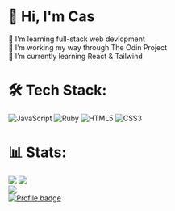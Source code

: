 # 👋 Hi, I'm Cas
🚀 I'm learning full-stack web devlopment<br>
🔭 I’m working my way through The Odin Project<br>
🌱 I’m currently learning React & Tailwind<br>


# 🛠️ Tech Stack:
![JavaScript](https://img.shields.io/badge/javascript-%23323330.svg?style=plastic&logo=javascript&logoColor=%23F7DF1E) ![Ruby](https://img.shields.io/badge/ruby-%23CC342D.svg?style=plastic&logo=ruby&logoColor=white) ![HTML5](https://img.shields.io/badge/html5-%23E34F26.svg?style=plastic&logo=html5&logoColor=white) ![CSS3](https://img.shields.io/badge/css3-%231572B6.svg?style=plastic&logo=css3&logoColor=white)
# 📊 Stats:
![](https://github-readme-stats.vercel.app/api?username=Casssb&theme=dark&hide_border=false&include_all_commits=false&count_private=false)
![](https://github-readme-streak-stats.herokuapp.com/?user=Casssb&theme=dark&hide_border=false)<br/>
![](https://github-readme-stats.vercel.app/api/top-langs/?username=Casssb&theme=dark&hide_border=false&include_all_commits=false&count_private=false&layout=compact)<br>
[![Profile badge](https://www.codewars.com/users/Casssb/badges/large)](https://www.codewars.com/users/Casssb)



